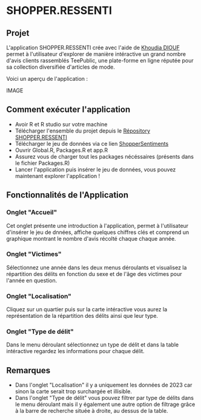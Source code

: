 # SHOPPER.RESSENTI

## Projet
L'application SHOPPER.RESSENTI crée avec l'aide de [Khoudia DIOUF](https://github.com/KhoudiaDiouf/KhoudiaDiouf) permet à l'utilisateur d'explorer de manière intéractive un grand nombre d'avis clients rassemblés TeePublic, une plate-forme en ligne réputée pour sa collection diversifiée d'articles de mode. 

Voici un aperçu de l'application : 

IMAGE


## Comment exécuter l'application

- Avoir R et R studio sur votre machine
- Télécharger l'ensemble du projet depuis le [Répository SHOPPER.RESSENTI](https://github.com/CeliaMarty/SHOPPER.RESSENTI)
- Télécharger le jeu de données via ce lien [ShopperSentiments](https://www.kaggle.com/datasets/nelgiriyewithana/shoppersentiments/data)
- Ouvrir Global.R, Packages.R et app.R
- Assurez vous de charger tout les packages nécéssaires (présents dans le fichier Packages.R)
- Lancer l'application puis insérer le jeu de données, vous pouvez maintenant explorer l'application ! 
  

## Fonctionnalités de l'Application

### Onglet "Accueil"
Cet onglet présente une introduction à l'application, permet à l'utilisateur d'insérer le jeu de dnnées, affiche quelques chiffres clés et comprend un graphique montrant le nombre d'avis récolté chaque chaque année.

### Onglet "Victimes"
Sélectionnez une année dans les deux menus déroulants et visualisez la répartition des délits en fonction du sexe et de l'âge des victimes pour l'année en question.

### Onglet "Localisation"
Cliquez sur un quartier puis sur la carte intéractive vous aurez la représentation de la répartition des délits ainsi que leur type.

### Onglet "Type de délit"
Dans le menu déroulant sélectionnez un type de délit et dans la table intéractive regardez les informations pour chaque délit.

## Remarques 
- Dans l'onglet "Localisation" il y a uniquement les données de 2023 car sinon la carte serait trop surchargée et illisible.
- Dans l'onglet "Type de délit" vous pouvez filtrer par type de délits dans le menu déroulant mais il y également une autre option de filtrage grâce à la barre de recherche située à droite, au dessus de la table. 
